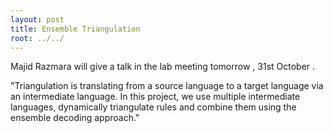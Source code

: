 ```yaml
---
layout: post
title: Ensemble Triangulation
root: ../../
---
```

Majid Razmara will give a talk in the lab meeting tomorrow , 31st October .

"Triangulation is translating from a source language to a target language via an intermediate language. In this project, we use multiple intermediate languages, dynamically triangulate rules and combine them using the ensemble decoding approach."
